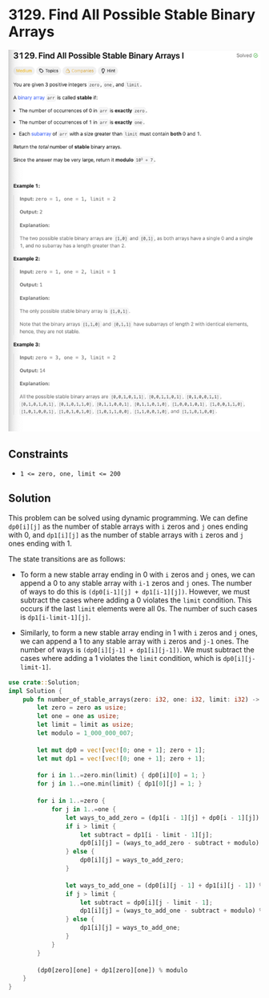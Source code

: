 # 3129. Find All Possible Stable Binary Arrays

![3129 Find All Possible Stable Binary Arrays I.png](../../../images/3129%20Find%20All%20Possible%20Stable%20Binary%20Arrays%20I.png)

## Constraints

* `1 <= zero, one, limit <= 200`

## Solution

This problem can be solved using dynamic programming. We can define `dp0[i][j]` as the number of stable arrays with `i` zeros and `j` ones ending with 0, and `dp1[i][j]` as the number of stable arrays with `i` zeros and `j` ones ending with 1.

The state transitions are as follows:

* To form a new stable array ending in 0 with `i` zeros and `j` ones, we can append a 0 to any stable array with `i-1` zeros and `j` ones. The number of ways to do this is `(dp0[i-1][j] + dp1[i-1][j])`. However, we must subtract the cases where adding a 0 violates the `limit` condition. This occurs if the last `limit` elements were all 0s. The number of such cases is `dp1[i-limit-1][j]`.

* Similarly, to form a new stable array ending in 1 with `i` zeros and `j` ones, we can append a 1 to any stable array with `i` zeros and `j-1` ones. The number of ways is `(dp0[i][j-1] + dp1[i][j-1])`. We must subtract the cases where adding a 1 violates the `limit` condition, which is `dp0[i][j-limit-1]`.

```rust
use crate::Solution;
impl Solution {
    pub fn number_of_stable_arrays(zero: i32, one: i32, limit: i32) -> i32 {
        let zero = zero as usize;
        let one = one as usize;
        let limit = limit as usize;
        let modulo = 1_000_000_007;

        let mut dp0 = vec![vec![0; one + 1]; zero + 1];
        let mut dp1 = vec![vec![0; one + 1]; zero + 1];

        for i in 1..=zero.min(limit) { dp0[i][0] = 1; }
        for j in 1..=one.min(limit) { dp1[0][j] = 1; }

        for i in 1..=zero {
            for j in 1..=one {
                let ways_to_add_zero = (dp1[i - 1][j] + dp0[i - 1][j]) % modulo;
                if i > limit {
                    let subtract = dp1[i - limit - 1][j];
                    dp0[i][j] = (ways_to_add_zero - subtract + modulo) % modulo;
                } else {
                    dp0[i][j] = ways_to_add_zero;
                }

                let ways_to_add_one = (dp0[i][j - 1] + dp1[i][j - 1]) % modulo;
                if j > limit {
                    let subtract = dp0[i][j - limit - 1];
                    dp1[i][j] = (ways_to_add_one - subtract + modulo) % modulo;
                } else {
                    dp1[i][j] = ways_to_add_one;
                }
            }
        }

        (dp0[zero][one] + dp1[zero][one]) % modulo
    }
}
```
